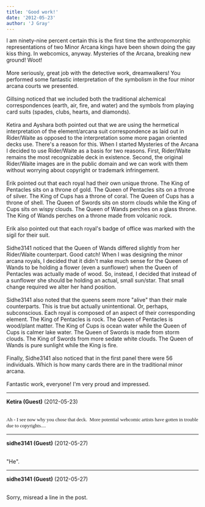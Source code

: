 ```yaml
---
title: 'Good work!'
date: '2012-05-23'
author: 'J Gray'
---
```


I am ninety-nine percent certain this is the first time the anthropomorphic representations of two Minor Arcana kings have been shown doing the gay kiss thing. In webcomics, anyway. Mysteries of the Arcana, breaking new ground! Woot!<br><br>More seriously, great job with the detective work, dreamwalkers! You performed some fantastic interpretation of the symbolism in the four minor arcana courts we presented.<br><br>Gillsing noticed that we included both the traditional alchemical correspondences (earth, air, fire, and water) and the symbols from playing card suits (spades, clubs, hearts, and diamonds).<br><br>Ketira and Ayshara both pointed out that we are using the hermetical interpretation of the element/arcana suit correspondence as laid out in Rider/Waite as opposed to the interpretation some more pagan oriented decks use. There's a reason for this. When I started Mysteries of the Arcana I decided to use Rider/Waite as a basis for two reasons. First, Rider/Waite remains the most recognizable deck in existence. Second, the original Rider/Waite images are in the public domain and we can work with them without worrying about copyright or trademark infringement.<br><br>Erik pointed out that each royal had their own unique throne. The King of Pentacles sits on a throne of gold. The Queen of Pentacles sits on a throne of silver. The King of Cups has a throne of coral. The Queen of Cups has a throne of shell. The Queen of Swords sits on storm clouds while the King of Cups sits on wispy clouds. The Queen of Wands perches on a glass throne. The King of Wands perches on a throne made from volcanic rock.<br><br>Erik also pointed out that each royal's badge of office was marked with the sigil for their suit.<br><br>Sidhe3141 noticed that the Queen of Wands differed slightly from her Rider/Waite counterpart. Good catch! When I was designing the minor arcana royals, I decided that it didn't make much sense for the Queen of Wands to be holding a flower (even a sunflower) when the Queen of Pentacles was actually made of wood. So, instead, I decided that instead of a sunflower she should be holding an actual, small sun/star. That small change required we alter her hand position. <br><br>Sidhe3141 also noted that the queens seem more "alive" than their male counterparts. This is true but actually unintentional. Or, perhaps, subconscious. Each royal is composed of an aspect of their corresponding element. The King of Pentacles is rock. The Queen of Pentacles is wood/plant matter. The King of Cups is ocean water while the Queen of Cups is calmer lake water. The Queen of Swords is made from storm clouds. The King of Swords from more sedate white clouds. The Queen of Wands is pure sunlight while the King is fire.<br><br>Finally, Sidhe3141 also noticed that in the first panel there were 56 individuals. Which is how many cards there are in the traditional minor arcana. <br><br>Fantastic work, everyone! I'm very proud and impressed.<br>

---
**Ketira (Guest)** (2012-05-23)

<br> <font face="Verdana" size="2">Ah - I see now why you chose that deck. &nbsp;More potential webcomic artists have gotten in trouble due to copyrights.... &nbsp;</font>

---
**sidhe3141 (Guest)** (2012-05-27)

<br> "He".

---
**sidhe3141 (Guest)** (2012-05-27)

<br> Sorry, misread a line in the post.<br>

